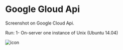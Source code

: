 # Google Gloud Api

Screenshot on Google Cloud Api.

Run:
1- On-server one instance of Unix (Ubuntu 14.04)

![icon](https://github.com/malejandromorenov/googlecloudapi/blob/master/google-cloud-platform.png)


